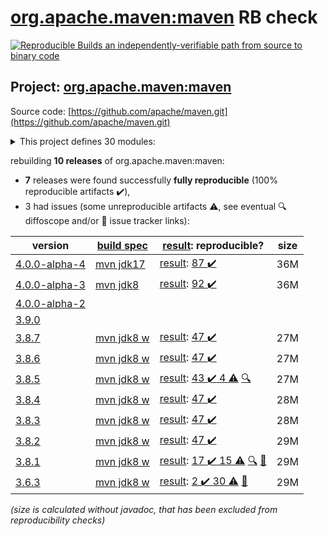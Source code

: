 [org.apache.maven:maven](https://search.maven.org/artifact/org.apache.maven/maven/) RB check
=======

[![Reproducible Builds](https://reproducible-builds.org/images/logos/rb.svg) an independently-verifiable path from source to binary code](https://reproducible-builds.org/)

## Project: [org.apache.maven:maven](https://search.maven.org/artifact/org.apache.maven/maven/)

Source code: [https://github.com/apache/maven.git](https://github.com/apache/maven.git)

<details><summary>This project defines 30 modules:</summary>

* [org.apache.maven:apache-maven](https://search.maven.org/artifact/org.apache.maven/apache-maven/)
* [org.apache.maven:maven](https://search.maven.org/artifact/org.apache.maven/maven/)
* [org.apache.maven:maven-api](https://search.maven.org/artifact/org.apache.maven/maven-api/)
* [org.apache.maven:maven-api-core](https://search.maven.org/artifact/org.apache.maven/maven-api-core/)
* [org.apache.maven:maven-api-meta](https://search.maven.org/artifact/org.apache.maven/maven-api-meta/)
* [org.apache.maven:maven-api-model](https://search.maven.org/artifact/org.apache.maven/maven-api-model/)
* [org.apache.maven:maven-api-settings](https://search.maven.org/artifact/org.apache.maven/maven-api-settings/)
* [org.apache.maven:maven-api-toolchain](https://search.maven.org/artifact/org.apache.maven/maven-api-toolchain/)
* [org.apache.maven:maven-api-xml](https://search.maven.org/artifact/org.apache.maven/maven-api-xml/)
* [org.apache.maven:maven-artifact](https://search.maven.org/artifact/org.apache.maven/maven-artifact/)
* [org.apache.maven:maven-bom](https://search.maven.org/artifact/org.apache.maven/maven-bom/)
* [org.apache.maven:maven-builder-support](https://search.maven.org/artifact/org.apache.maven/maven-builder-support/)
* [org.apache.maven:maven-compat](https://search.maven.org/artifact/org.apache.maven/maven-compat/)
* [org.apache.maven:maven-core](https://search.maven.org/artifact/org.apache.maven/maven-core/)
* [org.apache.maven:maven-embedder](https://search.maven.org/artifact/org.apache.maven/maven-embedder/)
* [org.apache.maven:maven-model](https://search.maven.org/artifact/org.apache.maven/maven-model/)
* [org.apache.maven:maven-model-builder](https://search.maven.org/artifact/org.apache.maven/maven-model-builder/)
* [org.apache.maven:maven-model-transform](https://search.maven.org/artifact/org.apache.maven/maven-model-transform/)
* [org.apache.maven:maven-plugin-api](https://search.maven.org/artifact/org.apache.maven/maven-plugin-api/)
* [org.apache.maven:maven-repository-metadata](https://search.maven.org/artifact/org.apache.maven/maven-repository-metadata/)
* [org.apache.maven:maven-resolver-provider](https://search.maven.org/artifact/org.apache.maven/maven-resolver-provider/)
* [org.apache.maven:maven-settings](https://search.maven.org/artifact/org.apache.maven/maven-settings/)
* [org.apache.maven:maven-settings-builder](https://search.maven.org/artifact/org.apache.maven/maven-settings-builder/)
* [org.apache.maven:maven-slf4j-provider](https://search.maven.org/artifact/org.apache.maven/maven-slf4j-provider/)
* [org.apache.maven:maven-slf4j-wrapper](https://search.maven.org/artifact/org.apache.maven/maven-slf4j-wrapper/)
* [org.apache.maven:maven-toolchain-builder](https://search.maven.org/artifact/org.apache.maven/maven-toolchain-builder/)
* [org.apache.maven:maven-toolchain-model](https://search.maven.org/artifact/org.apache.maven/maven-toolchain-model/)
* [org.apache.maven:maven-xml-impl](https://search.maven.org/artifact/org.apache.maven/maven-xml-impl/)
* [org.apache.maven:modello-plugin-velocity](https://search.maven.org/artifact/org.apache.maven/modello-plugin-velocity/)
* [org.apache.maven:plexus-utils](https://search.maven.org/artifact/org.apache.maven/plexus-utils/)
</details>

rebuilding **10 releases** of org.apache.maven:maven:
- **7** releases were found successfully **fully reproducible** (100% reproducible artifacts :heavy_check_mark:),
- 3 had issues (some unreproducible artifacts :warning:, see eventual :mag: diffoscope and/or :memo: issue tracker links):

| version | [build spec](/BUILDSPEC.md) | [result](https://reproducible-builds.org/docs/jvm/): reproducible? | size |
| -- | --------- | ------ | -- |
| [4.0.0-alpha-4](https://search.maven.org/artifact/org.apache.maven/maven/4.0.0-alpha-4/pom) | [mvn jdk17](maven-4.0.0-alpha-4.buildspec) | [result](maven-4.0.0-alpha-4.buildinfo): [87 :heavy_check_mark: ](maven-4.0.0-alpha-4.buildcompare) | 36M |
| [4.0.0-alpha-3](https://search.maven.org/artifact/org.apache.maven/maven/4.0.0-alpha-3/pom) | [mvn jdk8](maven-4.0.0-alpha-3.buildspec) | [result](maven-4.0.0-alpha-3.buildinfo): [92 :heavy_check_mark: ](maven-4.0.0-alpha-3.buildcompare) | 36M |
| [4.0.0-alpha-2](https://search.maven.org/artifact/org.apache.maven/maven/4.0.0-alpha-2/pom) | | | |
| [3.9.0](https://search.maven.org/artifact/org.apache.maven/maven/3.9.0/pom) | | | |
| [3.8.7](https://search.maven.org/artifact/org.apache.maven/maven/3.8.7/pom) | [mvn jdk8 w](maven-3.8.7.buildspec) | [result](maven-3.8.7.buildinfo): [47 :heavy_check_mark: ](maven-3.8.7.buildcompare) | 27M |
| [3.8.6](https://search.maven.org/artifact/org.apache.maven/maven/3.8.6/pom) | [mvn jdk8 w](maven-3.8.6.buildspec) | [result](maven-3.8.6.buildinfo): [47 :heavy_check_mark: ](maven-3.8.6.buildcompare) | 27M |
| [3.8.5](https://search.maven.org/artifact/org.apache.maven/maven/3.8.5/pom) | [mvn jdk8 w](maven-3.8.5.buildspec) | [result](maven-3.8.5.buildinfo): [43 :heavy_check_mark:  4 :warning:](maven-3.8.5.buildcompare) [:mag:](maven-3.8.5.diffoscope) | 27M |
| [3.8.4](https://search.maven.org/artifact/org.apache.maven/maven/3.8.4/pom) | [mvn jdk8 w](maven-3.8.4.buildspec) | [result](maven-3.8.4.buildinfo): [47 :heavy_check_mark: ](maven-3.8.4.buildcompare) | 28M |
| [3.8.3](https://search.maven.org/artifact/org.apache.maven/maven/3.8.3/pom) | [mvn jdk8 w](maven-3.8.3.buildspec) | [result](maven-3.8.3.buildinfo): [47 :heavy_check_mark: ](maven-3.8.3.buildcompare) | 28M |
| [3.8.2](https://search.maven.org/artifact/org.apache.maven/maven/3.8.2/pom) | [mvn jdk8 w](maven-3.8.2.buildspec) | [result](maven-3.8.2.buildinfo): [47 :heavy_check_mark: ](maven-3.8.2.buildcompare) | 29M |
| [3.8.1](https://search.maven.org/artifact/org.apache.maven/maven/3.8.1/pom) | [mvn jdk8 w](maven-3.8.1.buildspec) | [result](maven-3.8.1.buildinfo): [17 :heavy_check_mark:  15 :warning:](maven-3.8.1.buildcompare) [:mag:](maven-3.8.1.diffoscope) [:memo:](https://issues.apache.org/jira/browse/MNG-7155) | 29M |
| [3.6.3](https://search.maven.org/artifact/org.apache.maven/maven/3.6.3/pom) | [mvn jdk8 w](maven-3.6.3.buildspec) | [result](apache-maven-3.6.3.buildinfo): [2 :heavy_check_mark:  30 :warning:](apache-maven-3.6.3.buildcompare) [:memo:](https://issues.apache.org/jira/browse/MNG-6859) | 29M |

<i>(size is calculated without javadoc, that has been excluded from reproducibility checks)</i>
